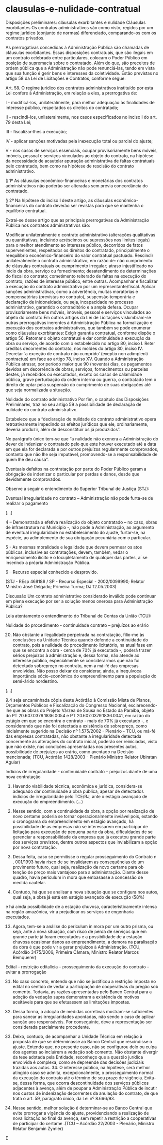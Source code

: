 # clausulas-e-nulidade-contratual

Disposições preliminares: cláusulas exorbitantes e nulidade
 Cláusulas exorbitantes
Os contratos administrativos são como visto, regidos por um regime jurídico (conjunto de normas) diferenciado, comparando-os com os contratos privados.

As prerrogativas concedidas à Administração Pública são chamadas de cláusulas exorbitantes. Essas disposições contratuais, que são ilegais em um contrato celebrado entre particulares, colocam o Poder Público em posição de supremacia sobre o contratado. Além do que, são preceitos de ordem pública que a Administração não pode renunciá-las, tendo em vista que sua função é gerir bens e interesses da coletividade. Estão previstas no artigo 58 da Lei de Licitações e Contratos, conforme segue:

Art. 58. O regime jurídico dos contratos administrativos instituído por esta Lei confere à Administração, em relação a eles, a prerrogativa de:

I - modificá-los, unilateralmente, para melhor adequação às finalidades de interesse público, respeitados os direitos do contratado;

II -  rescindi-los, unilateralmente, nos casos especificados no inciso I do art. 79 desta Lei;

III -  fiscalizar-lhes a execução;

IV -  aplicar sanções motivadas pela inexecução total ou parcial do ajuste;

V -  nos casos de serviços essenciais, ocupar provisoriamente bens móveis, imóveis, pessoal e serviços vinculados ao objeto do contrato, na hipótese da necessidade de acautelar apuração administrativa de faltas contratuais pelo contratado, bem como na hipótese de rescisão do contrato administrativo.

§ 1º As cláusulas econômico-financeiras e monetárias dos contratos administrativos não poderão ser alteradas sem prévia concordância do contratado.

§ 2º Na hipótese do inciso I deste artigo, as cláusulas econômico-financeiras do contrato deverão ser revistas para que se mantenha o equilíbrio contratual.

Extrai-se desse artigo que as principais prerrogativas da Administração Pública nos contratos administrativos são:

Modificar unilateralmente o contrato administrativo (alterações qualitativas ou quantitativas, incluindo acréscimos ou supressões nos limites legais) para o melhor atendimento ao interesse público, decorridos de fatos supervenientes, respeitados os direitos do contratado, principalmente o reequilíbrio econômico-financeiro do valor contratual pactuado.
Rescindir unilateralmente o contrato administrativo, em razão de: não cumprimento de cláusulas contratuais ou cumprimento irregular; atraso injustificado no início da obra, serviço ou fornecimento; desatendimento de determinações do fiscal do contrato; cometimento reiterado de faltas na execução do contrato; razões de interesse público, entre outras.
Acompanhar e fiscalizar a execução do contrato administrativo por um representante/fiscal.
Aplicar sanções administrativas, como a advertência, multas moratórias e compensatórias (previstas no contrato), suspensão temporária e declaração de inidoneidade, ou seja, incapacidade no processo administrativo, garantido o contraditório e a ampla defesa.
Ocupar provisoriamente bens móveis, imóveis, pessoal e serviços vinculados ao objeto do contrato.Em outros artigos da Lei de Licitações vislumbram-se outras prerrogativas inerentes à Administração Pública na formalização e execução dos contratos administrativos, que também se pode enumerar como cláusulas exorbitantes:
Exigir garantia contratual, conforme dispõe o artigo 56.
Retomar o objeto contratual e dar continuidade a execução da obra ou serviço, de acordo com o estabelecido no artigo 80, inciso I.
Reter créditos decorrentes do contrato, nos moldes do artigo 80, inciso IV.
Decretar ‘a exceção de contrato não cumprido’ (exeptio non adimplenti contractus) em face ao artigo 78, inciso XV. Quando a Administração Pública atrasar, por período maior que 90 (noventa) dias, os pagamentos devidos em decorrência de obras, serviços, fornecimentos ou parcelas destes, já recebidos ou executados, exceto os casos de calamidade pública, grave perturbação da ordem interna ou guerra, o contratado tem o direito de optar pela suspensão do cumprimento de suas obrigações até que seja normalizada a situação.

Nulidade do contrato administrativo
Por fim, o capítulo das Disposições Preliminares, traz no seu artigo 59 a possibilidade de declaração de nulidade do contrato administrativo.

Estabelece que a “declaração de nulidade do contrato administrativo opera retroativamente impedindo os efeitos jurídicos que ele, ordinariamente, deveria produzir, além de desconstituir os já produzidos”.

No parágrafo único tem-se que “a nulidade não exonera a Administração do dever de indenizar o contratado pelo que este houver executado até a data em que ela for declarada e por outros prejuízos regularmente comprovados, contanto que não lhe seja imputável, promovendo-se a responsabilidade de quem lhe deu causa”.

Eventuais defeitos na contratação por parte do Poder Público geram a obrigação de indenizar o particular por perdas e danos, desde que devidamente comprovados. 

Observe a seguir o entendimento do Superior Tribunal de Justiça (STJ): 

Eventual irregularidade no contrato – Administração não pode furta-se de realizar o pagamento

(...)

4 – Demonstrada a efetiva realização do objeto contratado – no caso, obras de infraestrutura no Município -, não pode a Administração, ao argumento de eventual irregularidade no estabelecimento do ajuste, furtar-se, na espécie, ao adimplemento de sua obrigação pecuniária com o particular.

5 - As mesmas moralidade e legalidade que devem permear os atos públicos, inclusive as contratações, devem, também, vedar o enriquecimento ilícito e o locupletamento de qualquer das partes, aí se inserindo a própria Administração Pública.

6 – Recurso especial conhecido e desprovido.

(STJ - REsp 468189 / SP - Recurso Especial - 2002/0099990; Relator Ministro José Delgado; Primeira Turma; DJ 12.05.2003)

Discussão
Um contrato administrativo considerado inválido pode continuar em plena execução por ser a solução menos onerosa para Administração Pública?

Leia atentamente o entendimento do Tribunal de Contas da União (TCU):

Nulidade do procedimento - continuidade contrato – prejuízos ao erário

20. Não obstante a ilegalidade perpetrada na contratação, filio-me às conclusões da Unidade Técnica quando defende a continuidade do contrato, pois a nulidade do procedimento licitatório, na atual fase em que se encontra a obra - cerca de 70% já executada -, poderá trazer sérios prejuízos à administração e, dessa forma, não atende ao interesse público, especialmente se considerarmos que não foi detectado sobrepreço no contrato, nem a má-fé das empresas envolvidas. Não posso deixar de considerar, ainda, a inequívoca importância sócio-econômica do empreendimento para a população do semi-árido nordestino.

(...)

9.4 seja encaminhada cópia deste Acórdão à Comissão Mista de Planos, Orçamentos Públicos e Fiscalização do Congresso Nacional, esclarecendo-lhe que as obras do Projeto Várzea de Sousa no Estado da Paraíba, objeto do PT 20.607.0379.1836.0054 e PT 20.607.0379.1836.0041, em razão do estágio em que se encontra o contrato - mais de 70% já executado -, e considerando que não foi detectada a existência de sobrepreço, como inicialmente sugerido na Decisão nº 1.575/2002 - Plenário - TCU, ou má-fé das empresas contratadas, não obstante a irregularidade detectada concernente às alterações do contrato inicial, poderão ser reiniciadas, visto que não existe, nas condições apresentadas nos presentes autos, possibilidade de prejuízos ao erário, como aventado na Decisão mencionada; (TCU, Acórdão 1428/2003 - Plenário Ministro Relator Ubiratan Aguiar)

Indícios de irregularidade - continuidade contrato – prejuízos diante de uma nova contratação

1. Havendo viabilidade técnica, econômica e jurídica, considera-se adequado dar continuidade a obra pública, apesar de detectados indícios de irregularidade pelo TCE/RJ, ante o estágio avançado de execução do empreendimento. (...)

10. Nesse sentido, com a continuidade da obra, a opção por realização de novo certame poderia se tornar operacionalmente inviável pois, estando o cronograma do empreendimento em estágio avançado, há possibilidade de as empresas não se interessarem em participar de licitação para execução de pequena parte da obra, dificuldades de se gerenciar a responsabilidade da empresa que já executou grande parte dos serviços previstos, dentre outros aspectos que inviabilizam a opção por nova contratação.

11. Dessa feita, caso se permitisse o regular prosseguimento do Contrato n . 001/1993 havia risco de se invalidarem as consequências de um provimento futuro, qual seja, realização de novo certame para ob tenção de preço mais vantajoso para a administração. Diante desse quadro, havia periculum in mora que embasasse a concessão de medida cautelar.

12. Contudo, há que se analisar a nova situação que se configura nos autos, qual seja, a obra já está em estágio avançado de execução (58%)

e há ainda possibilidade de a estação chuvosa, caracteristicamente intensa na região amazônica, vir a prejudicar os serviços de engenharia executados.

13. Agora, tem-se a análise do periculum in mora por um outro prisma, ou seja, ante a nova situação, com risco de perda de serviços que em grande parte já foram executados e a possibilidade de a estação chuvosa ocasionar danos ao empreendimento, a demora na paralisação da obra é que pode vir a gerar prejuízos à Administração. (TCU, Acórdão 3475/2006, Primeira Câmara, Ministro Relator Marcos Bemquerer)

Edital – restrição editalícia – prosseguimento da execução do contrato – evitar a prorrogação

31. No caso concreto, entendo que não se justificou a restrição imposta no edital no sentido de vedar a participação de cooperativas do pregão sob comento. Todavia, as razões apresentadas pelo Banco Central para a adoção da vedação supra demonstram a existência de motivos aceitáveis para que se efetuassem as limitações impostas.

32. Dessa forma, a adoção de medidas corretivas mostram-se suficientes para sanear as irregularidades apontadas, não sendo o caso de aplicar sanção aos responsáveis. Por conseguinte, deve a representação ser considerada parcialmente procedente.

33. Deixo, contudo, de acompanhar a Unidade Técnica em relação à proposta de que se determinasse ao Banco Central que rescindisse o ajuste. Entendo que, no presente caso, não se configurou dolo ou culpa dos agentes ao incluírem a vedação sob comento. Não obstante divergir da tese adotada pela Entidade, reconheço que a questão jurídica envolvida é complexa, como se depreende das decisões judiciais trazidas aos autos. 34. O interesse público, na hipótese, será melhor atingido caso se admita, excepcionalmente, o prosseguimento normal da execução do contrato até o término de seu prazo de vigência. Evita-se, dessa forma, que ocorra descontinuidade dos serviços públicos adjacentes à avença, além de poupar a Administração Pública de incutir nos custos de indenização decorrentes da anulação do contrato, de que trata o art. 59, parágrafo único, da Lei nº 8.666/93.

35. Nesse sentido, melhor solução é determinar-se ao Banco Central que evite prorrogar a vigência do ajuste, providenciando a realização de nova licitação ao final da avença, sem repetir a restrição a cooperativas de participar do certame .(TCU – Acórdão 22/2003 - Plenário, Ministro Relator Benjamin Zymler) 

E
